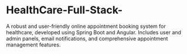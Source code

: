 # HealthCare-Full-Stack-
A robust and user-friendly online appointment booking system for healthcare, developed using Spring Boot and Angular. Includes user and admin panels, email notifications, and comprehensive appointment management features.
